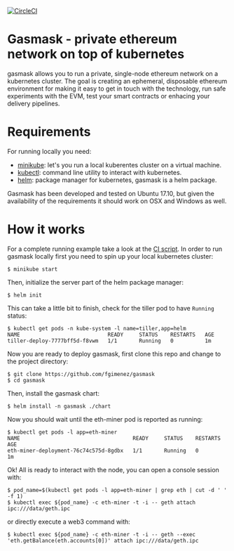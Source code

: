 [![CircleCI](https://circleci.com/gh/fgimenez/gasmask.svg?style=svg)](https://circleci.com/gh/fgimenez/gasmask)

# Gasmask - private ethereum network on top of kubernetes

gasmask allows you to run a private, single-node ethereum network on a kubernetes
cluster. The goal is creating an ephemeral, disposable ethereum environment for
making it easy to get in touch with the technology, run safe experiments with the
EVM, test  your smart contracts or enhacing your delivery pipelines.

# Requirements

For running locally you need:

* [minikube][minikube]: let's you run a local kuberentes cluster on a virtual machine.
* [kubectl][kubectl]: command line utility to interact with kubernetes.
* [helm][helm]: package manager for kubernetes, gasmask is a helm package.

[minikube]: https://github.com/kubernetes/minikube
[kubectl]: https://kubernetes.io/docs/tasks/tools/install-kubectl/
[helm]: https://github.com/kubernetes/helm

Gasmask has been developed and tested on Ubuntu 17.10, but given the availability of
the requirements it should work on OSX and Windows as well.

# How it works

For a complete running example take a look at the [CI script][ci-script]. In order to
run gasmask locally first you need to spin up your local kubernetes cluster:

```
$ minikube start
```
Then, initialize the server part of the helm package manager:
```
$ helm init
```
This can take a little bit to finish, check for the tiller pod to have `Running`
status:
```
$ kubectl get pods -n kube-system -l name=tiller,app=helm
NAME                            READY     STATUS    RESTARTS   AGE
tiller-deploy-7777bff5d-f8vwm   1/1       Running   0          1m
```
Now you are ready to deploy gasmask, first clone this repo and change to the project
directory:
```
$ git clone https://github.com/fgimenez/gasmask
$ cd gasmask
```
Then, install the gasmask chart:
```
$ helm install -n gasmask ./chart
```
Now you should wait until the eth-miner pod is reported as running:
```
$ kubectl get pods -l app=eth-miner
NAME                                    READY     STATUS    RESTARTS   AGE
eth-miner-deployment-76c74c575d-8gdbx   1/1       Running   0          1m
```
Ok! All is ready to interact with the node, you can open a console session with:
```
$ pod_name=$(kubectl get pods -l app=eth-miner | grep eth | cut -d ' ' -f 1)
$ kubectl exec ${pod_name} -c eth-miner -t -i -- geth attach ipc:///data/geth.ipc
```
or directly execute a web3 command with:
```
$ kubectl exec ${pod_name} -c eth-miner -t -i -- geth --exec 'eth.getBalance(eth.accounts[0])' attach ipc:///data/geth.ipc
```

[ci-script]: https://github.com/fgimenez/gasmask/blob/master/.circleci/config.yml#L17
